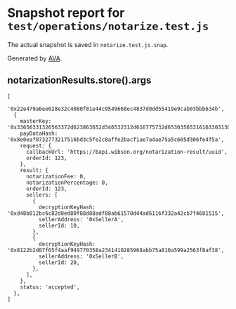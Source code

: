 # Snapshot report for `test/operations/notarize.test.js`

The actual snapshot is saved in `notarize.test.js.snap`.

Generated by [AVA](https://ava.li).

## notarizationResults.store().args

    [
      '0x22e479a6ee028e32c4080f81e44c9549668ec4837d0dd55419e9cab03bbb634b',
      {
        masterKey: '0x33656331326563372d623863652d346532312d616775732d653035653161633031306439',
        payDataHash: '0x8e0eaf0732773217516bd3c5fe2c8affe2bacf1ae7a4ae75a5c605d306fe4f5a',
        request: {
          callbackUrl: 'https://bapi.wibson.org/notarization-result/uuid',
          orderId: 123,
        },
        result: {
          notarizationFee: 0,
          notarizationPercentage: 0,
          orderId: 123,
          sellers: [
            {
              decryptionKeyHash: '0xd48b012bc6c82d8ed80f88d88adf88ab61570d44ad6116f332a42cb7f4681515',
              sellerAddress: '0xSellerA',
              sellerId: 10,
            },
            {
              decryptionKeyHash: '0x8122b2d07f65f4aaf949770358a2341410285968abb75a810a599a2563f8af38',
              sellerAddress: '0xSellerB',
              sellerId: 20,
            },
          ],
        },
        status: 'accepted',
      },
    ]
